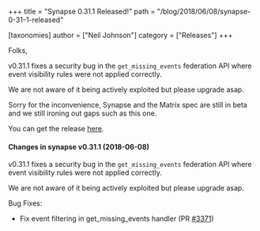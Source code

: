 +++
title = "Synapse 0.31.1 Released!"
path = "/blog/2018/06/08/synapse-0-31-1-released"

[taxonomies]
author = ["Neil Johnson"]
category = ["Releases"]
+++

Folks,

v0.31.1 fixes a security bug in the ``get_missing_events`` federation API where event visibility rules were not applied correctly.

We are not aware of it being actively exploited but please upgrade asap.

Sorry for the inconvenience, Synapse and the Matrix spec are still in beta and we still ironing out gaps such as this one.

You can get the release <a href="https://github.com/matrix-org/synapse/releases/tag/v0.31.1">here</a>.
<h4></h4>
<h4>Changes in synapse v0.31.1 (2018-06-08)</h4>
v0.31.1 fixes a security bug in the <code>get_missing_events</code> federation API
where event visibility rules were not applied correctly.

We are not aware of it being actively exploited but please upgrade asap.

Bug Fixes:
<ul>
 	<li>Fix event filtering in get_missing_events handler (PR <a class="issue-link js-issue-link" href="https://github.com/matrix-org/synapse/pull/3371" data-error-text="Failed to load issue title" data-id="330608172" data-permission-text="Issue title is private" data-url="https://github.com/matrix-org/synapse/issues/3371">#3371</a>)</li>
</ul>

